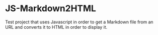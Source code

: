 # JS-Markdown2HTML

Test project that uses Javascript in order to get a Markdown file from an URL and converts it to HTML in order to display it.
